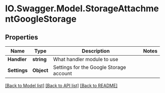 # IO.Swagger.Model.StorageAttachmentGoogleStorage
## Properties

Name | Type | Description | Notes
------------ | ------------- | ------------- | -------------
**Handler** | **string** | What handler module to use | 
**Settings** | **Object** | Settings for the Google Storage account | 

[[Back to Model list]](../README.md#documentation-for-models) [[Back to API list]](../README.md#documentation-for-api-endpoints) [[Back to README]](../README.md)

